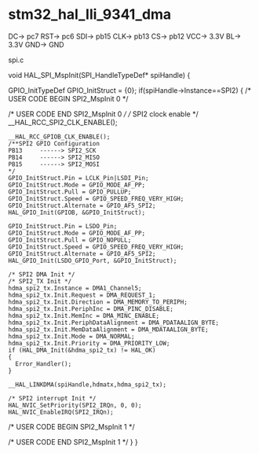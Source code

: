 # stm32_hal_Ili_9341_dma
DC-> pc7
RST-> pc6
SDI-> pb15
CLK-> pb13
CS-> pb12
VCC-> 3.3V
BL-> 3.3V
GND-> GND


spi.c

void HAL_SPI_MspInit(SPI_HandleTypeDef* spiHandle)
{

  GPIO_InitTypeDef GPIO_InitStruct = {0};
  if(spiHandle->Instance==SPI2)
  {
  /* USER CODE BEGIN SPI2_MspInit 0 */

  /* USER CODE END SPI2_MspInit 0 */
    /* SPI2 clock enable */
    __HAL_RCC_SPI2_CLK_ENABLE();

    __HAL_RCC_GPIOB_CLK_ENABLE();
    /**SPI2 GPIO Configuration
    PB13     ------> SPI2_SCK
    PB14     ------> SPI2_MISO
    PB15     ------> SPI2_MOSI
    */
    GPIO_InitStruct.Pin = LCLK_Pin|LSDI_Pin;
    GPIO_InitStruct.Mode = GPIO_MODE_AF_PP;
    GPIO_InitStruct.Pull = GPIO_PULLUP;
    GPIO_InitStruct.Speed = GPIO_SPEED_FREQ_VERY_HIGH;
    GPIO_InitStruct.Alternate = GPIO_AF5_SPI2;
    HAL_GPIO_Init(GPIOB, &GPIO_InitStruct);

    GPIO_InitStruct.Pin = LSDO_Pin;
    GPIO_InitStruct.Mode = GPIO_MODE_AF_PP;
    GPIO_InitStruct.Pull = GPIO_NOPULL;
    GPIO_InitStruct.Speed = GPIO_SPEED_FREQ_VERY_HIGH;
    GPIO_InitStruct.Alternate = GPIO_AF5_SPI2;
    HAL_GPIO_Init(LSDO_GPIO_Port, &GPIO_InitStruct);

    /* SPI2 DMA Init */
    /* SPI2_TX Init */
    hdma_spi2_tx.Instance = DMA1_Channel5;
    hdma_spi2_tx.Init.Request = DMA_REQUEST_1;
    hdma_spi2_tx.Init.Direction = DMA_MEMORY_TO_PERIPH;
    hdma_spi2_tx.Init.PeriphInc = DMA_PINC_DISABLE;
    hdma_spi2_tx.Init.MemInc = DMA_MINC_ENABLE;
    hdma_spi2_tx.Init.PeriphDataAlignment = DMA_PDATAALIGN_BYTE;
    hdma_spi2_tx.Init.MemDataAlignment = DMA_MDATAALIGN_BYTE;
    hdma_spi2_tx.Init.Mode = DMA_NORMAL;
    hdma_spi2_tx.Init.Priority = DMA_PRIORITY_LOW;
    if (HAL_DMA_Init(&hdma_spi2_tx) != HAL_OK)
    {
      Error_Handler();
    }

    __HAL_LINKDMA(spiHandle,hdmatx,hdma_spi2_tx);

    /* SPI2 interrupt Init */
    HAL_NVIC_SetPriority(SPI2_IRQn, 0, 0);
    HAL_NVIC_EnableIRQ(SPI2_IRQn);
  /* USER CODE BEGIN SPI2_MspInit 1 */

  /* USER CODE END SPI2_MspInit 1 */
  }
}
